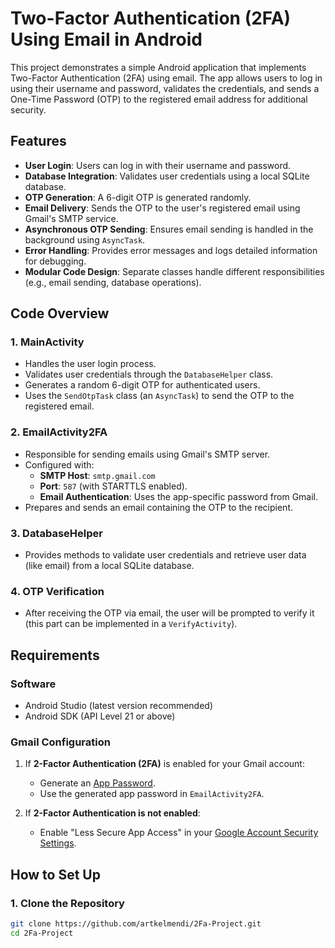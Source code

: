 # Two-Factor Authentication (2FA) Using Email in Android

This project demonstrates a simple Android application that implements Two-Factor Authentication (2FA) using email. The app allows users to log in using their username and password, validates the credentials, and sends a One-Time Password (OTP) to the registered email address for additional security.

## Features

- **User Login**: Users can log in with their username and password.
- **Database Integration**: Validates user credentials using a local SQLite database.
- **OTP Generation**: A 6-digit OTP is generated randomly.
- **Email Delivery**: Sends the OTP to the user's registered email using Gmail's SMTP service.
- **Asynchronous OTP Sending**: Ensures email sending is handled in the background using `AsyncTask`.
- **Error Handling**: Provides error messages and logs detailed information for debugging.
- **Modular Code Design**: Separate classes handle different responsibilities (e.g., email sending, database operations).

## Code Overview

### 1. **MainActivity**
- Handles the user login process.
- Validates user credentials through the `DatabaseHelper` class.
- Generates a random 6-digit OTP for authenticated users.
- Uses the `SendOtpTask` class (an `AsyncTask`) to send the OTP to the registered email.

### 2. **EmailActivity2FA**
- Responsible for sending emails using Gmail's SMTP server.
- Configured with:
  - **SMTP Host**: `smtp.gmail.com`
  - **Port**: `587` (with STARTTLS enabled).
  - **Email Authentication**: Uses the app-specific password from Gmail.
- Prepares and sends an email containing the OTP to the recipient.

### 3. **DatabaseHelper**
- Provides methods to validate user credentials and retrieve user data (like email) from a local SQLite database.

### 4. **OTP Verification**
- After receiving the OTP via email, the user will be prompted to verify it (this part can be implemented in a `VerifyActivity`).

## Requirements

### Software
- Android Studio (latest version recommended)
- Android SDK (API Level 21 or above)

### Gmail Configuration
1. If **2-Factor Authentication (2FA)** is enabled for your Gmail account:
   - Generate an [App Password](https://support.google.com/accounts/answer/185833).
   - Use the generated app password in `EmailActivity2FA`.

2. If **2-Factor Authentication is not enabled**:
   - Enable "Less Secure App Access" in your [Google Account Security Settings](https://myaccount.google.com/security).

## How to Set Up

### 1. Clone the Repository
```bash
git clone https://github.com/artkelmendi/2Fa-Project.git
cd 2Fa-Project
